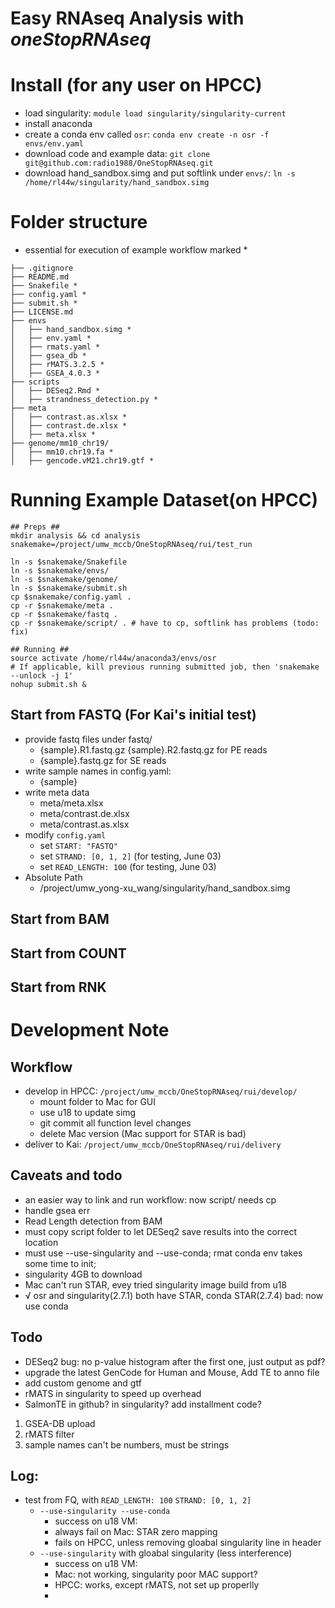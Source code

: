 # Easy RNAseq Analysis with *oneStopRNAseq*


# Install (for any user on HPCC)

- load singularity: `module load singularity/singularity-current`
- install anaconda
- create a conda env called `osr`: `conda env create -n osr -f envs/env.yaml`
- download code and example data: `git clone git@github.com:radio1988/OneStopRNAseq.git`
- download hand_sandbox.simg and put softlink under `envs/`: `ln -s /home/rl44w/singularity/hand_sandbox.simg`


# Folder structure
- essential for execution of example workflow marked *


```
├── .gitignore
├── README.md
├── Snakefile *
├── config.yaml *
├── submit.sh *
├── LICENSE.md 
├── envs
│   ├── hand_sandbox.simg *
│   ├── env.yaml * 
│   ├── rmats.yaml *
│   ├── gsea_db *
│   ├── rMATS.3.2.5 *
│   ├── GSEA_4.0.3 *
├── scripts
│   ├── DESeq2.Rmd *
│   ├── strandness_detection.py *
├── meta
│   ├── contrast.as.xlsx *
│   ├── contrast.de.xlsx *
│   ├── meta.xlsx *
├── genome/mm10_chr19/
│   ├── mm10.chr19.fa *
│   ├── gencode.vM21.chr19.gtf *
```

# Running Example Dataset(on HPCC)
```
## Preps ##
mkdir analysis && cd analysis
snakemake=/project/umw_mccb/OneStopRNAseq/rui/test_run

ln -s $snakemake/Snakefile 
ln -s $snakemake/envs/
ln -s $snakemake/genome/
ln -s $snakemake/submit.sh 
cp $snakemake/config.yaml .
cp -r $snakemake/meta .
cp -r $snakemake/fastq .
cp -r $snakemake/script/ . # have to cp, softlink has problems (todo: fix)

## Running ##
source activate /home/rl44w/anaconda3/envs/osr
# If applicable, kill previous running submitted job, then 'snakemake --unlock -j 1'
nohup submit.sh &
```


## Start from FASTQ (For Kai's initial test)
- provide fastq files under fastq/
	- {sample}.R1.fastq.gz {sample}.R2.fastq.gz for PE reads
	- {sample}.fastq.gz for SE reads
- write sample names in config.yaml: 
	- {sample}
- write meta data
	- meta/meta.xlsx
	- meta/contrast.de.xlsx 
	- meta/contrast.as.xlsx 
- modify `config.yaml`
	- set `START: "FASTQ"`
	- set `STRAND: [0, 1, 2]` (for testing, June 03)
	- set `READ_LENGTH: 100` (for testing, June 03)
- Absolute Path
	- /project/umw_yong-xu_wang/singularity/hand_sandbox.simg

	
## Start from BAM

## Start from COUNT

## Start from RNK


# Development Note
## Workflow
- develop in HPCC: `/project/umw_mccb/OneStopRNAseq/rui/develop/`
	- mount folder to Mac for GUI
	- use u18 to update simg
	- git commit all function level changes
	- delete Mac version (Mac support for STAR is bad)
- deliver to Kai: `/project/umw_mccb/OneStopRNAseq/rui/delivery`


## Caveats and todo
- an easier way to link and run workflow: now script/ needs cp 
- handle gsea err
- Read Length detection from BAM 
- must copy script folder to let DESeq2 save results into the correct location
- must use --use-singularity and --use-conda; rmat conda env takes some time to init; 
- singularity 4GB to download
- Mac can't run STAR, evey tried singularity image build from u18
- √ osr and singularity(2.7.1) both have STAR, conda STAR(2.7.4) bad: now use conda

## Todo
- DESeq2 bug: no p-value histogram after the first one, just output as pdf?
- upgrade the latest GenCode for Human and Mouse, Add TE to anno file
- add custom genome and gtf
- rMATS in singularity to speed up overhead
- SalmonTE in github? in singularity? add installment code?

1. GSEA-DB upload
2. rMATS filter
3. sample names can't be numbers, must be strings





## Log:
- test from FQ, with `READ_LENGTH: 100`  `STRAND: [0, 1, 2]`
	- `--use-singularity --use-conda`
		- success on u18 VM: 
		- always fail on Mac: STAR zero mapping
		- fails on HPCC, unless removing gloabal singularity line in header
	- `--use-singularity` with gloabal singularity (less interference)
		- success on u18 VM: 
		- Mac: not working, singularity poor MAC support?
		- HPCC: works, except rMATS, not set up properlly 
		- 


